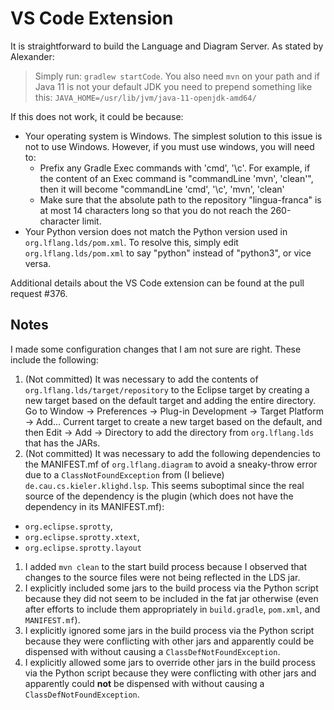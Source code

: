 # VS Code Extension
It is straightforward to build the Language and Diagram Server. As stated by Alexander:
> Simply run: `gradlew startCode`. You also need `mvn` on your path and if Java 11 is not your default JDK you need to prepend something like this: `JAVA_HOME=/usr/lib/jvm/java-11-openjdk-amd64/`

If this does not work, it could be because:
* Your operating system is Windows. The simplest solution to this issue is not to use Windows. However, if you must use windows, you will need to:
  * Prefix any Gradle Exec commands with 'cmd', '\c'. For example, if the content of an Exec command is "commandLine 'mvn', 'clean'", then it will become "commandLine 'cmd', '\c', 'mvn', 'clean'
  * Make sure that the absolute path to the repository "lingua-franca" is at most 14 characters long so that you do not reach the 260-character limit.
* Your Python version does not match the Python version used in `org.lflang.lds/pom.xml`. To resolve this, simply edit `org.lflang.lds/pom.xml` to say "python" instead of "python3", or vice versa.

Additional details about the VS Code extension can be found at the pull request #376.

## Notes
I made some configuration changes that I am not sure are right. These include the following:
1. (Not committed) It was necessary to add the contents of `org.lflang.lds/target/repository` to the Eclipse target by creating a new target based on the default target and adding the entire directory. Go to Window -> Preferences -> Plug-in Development -> Target Platform -> Add... Current target to create a new target based on the default, and then Edit -> Add -> Directory to add the directory from `org.lflang.lds` that has the JARs.
1. (Not committed) It was necessary to add the following dependencies to the MANIFEST.mf of `org.lflang.diagram` to avoid a sneaky-throw error due to a `ClassNotFoundException` from (I believe) `de.cau.cs.kieler.klighd.lsp`. This seems suboptimal since the real source of the dependency is the plugin (which does not have the dependency in its MANIFEST.mf):
  * `org.eclipse.sprotty`,
  * `org.eclipse.sprotty.xtext`,
  * `org.eclipse.sprotty.layout`
1. I added `mvn clean` to the start build process because I observed that changes to the source files were not being reflected in the LDS jar.
1. I explicitly included some jars to the build process via the Python script because they did not seem to be included in the fat jar otherwise (even after efforts to include them appropriately in `build.gradle`, `pom.xml`, and `MANIFEST.mf`).
1. I explicitly ignored some jars in the build process via the Python script because they were conflicting with other jars and apparently could be dispensed with without causing a `ClassDefNotFoundException`.
1. I explicitly allowed some jars to override other jars in the build process via the Python script because they were conflicting with other jars and apparently could **not** be dispensed with without causing a `ClassDefNotFoundException`.
